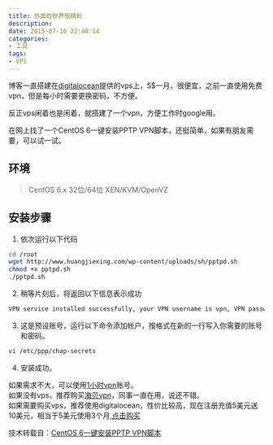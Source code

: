 ```yaml
---
title: 外面的世界很精彩
description: 
date: 2015-07-16 22:48:14
categories:
- 工具
tags:
- VPS
---
```


博客一直搭建在[digitalocean](https://www.digitalocean.com/?refcode=b4fcae38bf56)提供的vps上，5$一月，很便宜，之前一直使用免费vpn，但是每小时需要更换密码，不方便。  

反正vps闲着也是闲着，就搭建了一个vpn，方便工作时google用。  

在网上找了一个CentOS 6一键安装PPTP VPN脚本，还挺简单，如果有朋友需要，可以试一试。  

## 环境

> CentOS 6.x 32位/64位
> XEN/KVM/OpenVZ

## 安装步骤

1. 依次运行以下代码  
``` bash
cd /root
wget http://www.huangjiexing.com/wp-content/uploads/sh/pptpd.sh
chmod +x pptpd.sh
./pptpd.sh
```

2. 稍等片刻后，将返回以下信息表示成功  
``` bash
VPN service installed successfully, your VPN username is vpn, VPN password is XXXXXX
```
3. 这是预设账号，运行以下命令添加帐户，按格式在新的一行写入你需要的账号和密码。
``` bash
vi /etc/ppp/chap-secrets
```

4. 安装成功。  

如果需求不大，可以使用[1小时vpn](http://freevpn1.wwdhz.com/)账号。    
如果没有vps，推荐购买[海贝vpn](http://www.17mayi.net/sign/)，同事一直在用，说还不错。  
如果需要购买vps，推荐使用digitalocean，性价比较高，现在注册充值5美元送10美元，相当于5美元使用3个月,[点击购买](https://www.digitalocean.com/?refcode=b4fcae38bf56)  
 
技术转载自：[CentOS 6一键安装PPTP VPN脚本](http://www.huangjiexing.com/398.html)

